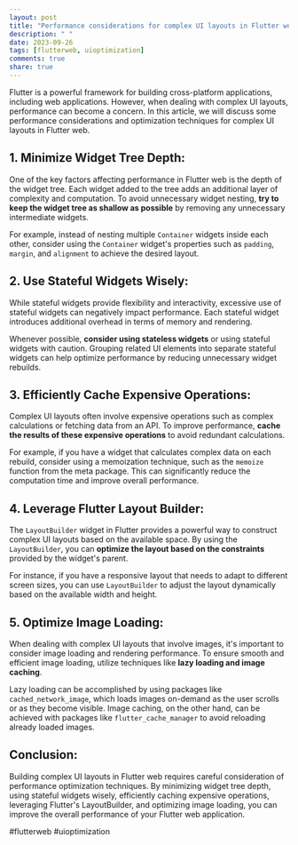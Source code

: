 ```yaml
---
layout: post
title: "Performance considerations for complex UI layouts in Flutter web"
description: " "
date: 2023-09-26
tags: [flutterweb, uioptimization]
comments: true
share: true
---
```


Flutter is a powerful framework for building cross-platform applications, including web applications. However, when dealing with complex UI layouts, performance can become a concern. In this article, we will discuss some performance considerations and optimization techniques for complex UI layouts in Flutter web.

## 1. Minimize Widget Tree Depth: 

One of the key factors affecting performance in Flutter web is the depth of the widget tree. Each widget added to the tree adds an additional layer of complexity and computation. To avoid unnecessary widget nesting, **try to keep the widget tree as shallow as possible** by removing any unnecessary intermediate widgets.

For example, instead of nesting multiple `Container` widgets inside each other, consider using the `Container` widget's properties such as `padding`, `margin`, and `alignment` to achieve the desired layout.

## 2. Use Stateful Widgets Wisely:

While stateful widgets provide flexibility and interactivity, excessive use of stateful widgets can negatively impact performance. Each stateful widget introduces additional overhead in terms of memory and rendering.

Whenever possible, **consider using stateless widgets** or using stateful widgets with caution. Grouping related UI elements into separate stateful widgets can help optimize performance by reducing unnecessary widget rebuilds.

## 3. Efficiently Cache Expensive Operations:

Complex UI layouts often involve expensive operations such as complex calculations or fetching data from an API. To improve performance, **cache the results of these expensive operations** to avoid redundant calculations.

For example, if you have a widget that calculates complex data on each rebuild, consider using a memoization technique, such as the `memoize` function from the meta package. This can significantly reduce the computation time and improve overall performance.

## 4. Leverage Flutter Layout Builder:

The `LayoutBuilder` widget in Flutter provides a powerful way to construct complex UI layouts based on the available space. By using the `LayoutBuilder`, you can **optimize the layout based on the constraints** provided by the widget's parent.

For instance, if you have a responsive layout that needs to adapt to different screen sizes, you can use `LayoutBuilder` to adjust the layout dynamically based on the available width and height.

## 5. Optimize Image Loading:

When dealing with complex UI layouts that involve images, it's important to consider image loading and rendering performance. To ensure smooth and efficient image loading, utilize techniques like **lazy loading and image caching**.

Lazy loading can be accomplished by using packages like `cached_network_image`, which loads images on-demand as the user scrolls or as they become visible. Image caching, on the other hand, can be achieved with packages like `flutter_cache_manager` to avoid reloading already loaded images.

## Conclusion:

Building complex UI layouts in Flutter web requires careful consideration of performance optimization techniques. By minimizing widget tree depth, using stateful widgets wisely, efficiently caching expensive operations, leveraging Flutter's LayoutBuilder, and optimizing image loading, you can improve the overall performance of your Flutter web application.

#flutterweb #uioptimization